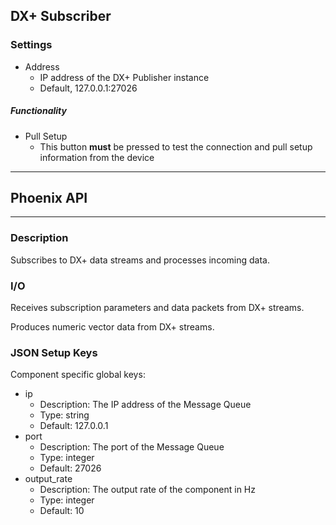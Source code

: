 ## DX+ Subscriber
### Settings
- Address
  - IP address of the DX+ Publisher instance
  - Default, 127.0.0.1:27026

##### Functionality
- Pull Setup
  - This button **must** be pressed to test the connection and pull setup information from the device
___
## Phoenix API
___
### Description

Subscribes to DX+ data streams and processes incoming data.

### I/O

Receives subscription parameters and data packets from DX+ streams.

Produces numeric vector data from DX+ streams.

### JSON Setup Keys

Component specific global keys:
- ip
  - Description: The IP address of the Message Queue
  - Type: string
  - Default: 127.0.0.1
- port
  - Description: The port of the Message Queue
  - Type: integer
  - Default: 27026
- output_rate
  - Description: The output rate of the component in Hz
  - Type: integer
  - Default: 10
